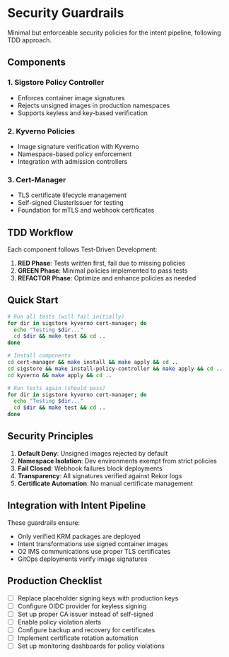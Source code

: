 # Security Guardrails

Minimal but enforceable security policies for the intent pipeline, following TDD approach.

## Components

### 1. Sigstore Policy Controller
- Enforces container image signatures
- Rejects unsigned images in production namespaces
- Supports keyless and key-based verification

### 2. Kyverno Policies
- Image signature verification with Kyverno
- Namespace-based policy enforcement
- Integration with admission controllers

### 3. Cert-Manager
- TLS certificate lifecycle management
- Self-signed ClusterIssuer for testing
- Foundation for mTLS and webhook certificates

## TDD Workflow

Each component follows Test-Driven Development:

1. **RED Phase**: Tests written first, fail due to missing policies
2. **GREEN Phase**: Minimal policies implemented to pass tests
3. **REFACTOR Phase**: Optimize and enhance policies as needed

## Quick Start

```bash
# Run all tests (will fail initially)
for dir in sigstore kyverno cert-manager; do
  echo "Testing $dir..."
  cd $dir && make test && cd ..
done

# Install components
cd cert-manager && make install && make apply && cd ..
cd sigstore && make install-policy-controller && make apply && cd ..
cd kyverno && make apply && cd ..

# Run tests again (should pass)
for dir in sigstore kyverno cert-manager; do
  echo "Testing $dir..."
  cd $dir && make test && cd ..
done
```

## Security Principles

1. **Default Deny**: Unsigned images rejected by default
2. **Namespace Isolation**: Dev environments exempt from strict policies
3. **Fail Closed**: Webhook failures block deployments
4. **Transparency**: All signatures verified against Rekor logs
5. **Certificate Automation**: No manual certificate management

## Integration with Intent Pipeline

These guardrails ensure:
- Only verified KRM packages are deployed
- Intent transformations use signed container images
- O2 IMS communications use proper TLS certificates
- GitOps deployments verify image signatures

## Production Checklist

- [ ] Replace placeholder signing keys with production keys
- [ ] Configure OIDC provider for keyless signing
- [ ] Set up proper CA issuer instead of self-signed
- [ ] Enable policy violation alerts
- [ ] Configure backup and recovery for certificates
- [ ] Implement certificate rotation automation
- [ ] Set up monitoring dashboards for policy violations